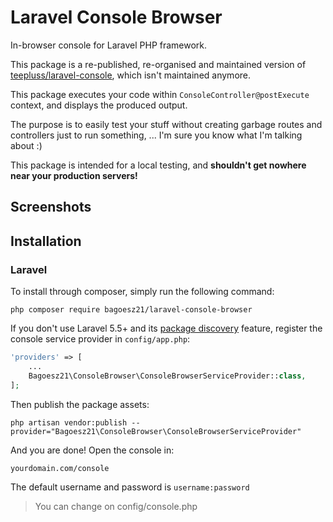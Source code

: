 # Laravel Console Browser

In-browser console for Laravel PHP framework.

This package is a re-published, re-organised and maintained version of [teepluss/laravel-console](https://github.com/teepluss/laravel-console), which isn't maintained anymore.

This package executes your code within `ConsoleController@postExecute` context, and displays the produced output.

The purpose is to easily test your stuff without creating garbage routes and controllers just to run something, ...
I'm sure you know what I'm talking about :)

This package is intended for a local testing, and **shouldn't get nowhere near your production servers!**

## Screenshots

## Installation

### Laravel

To install through composer, simply run the following command:

```
php composer require bagoesz21/laravel-console-browser
```

If you don't use Laravel 5.5+ and its [package discovery](https://laravel.com/docs/5.5/packages#package-discovery) feature, register the console service provider in `config/app.php`:

```php
'providers' => [
	...
	Bagoesz21\ConsoleBrowser\ConsoleBrowserServiceProvider::class,
];
```

Then publish the package assets:

```
php artisan vendor:publish --provider="Bagoesz21\ConsoleBrowser\ConsoleBrowserServiceProvider"
```

And you are done! Open the console in:

```
yourdomain.com/console
```

The default username and password is `username:password`
> You can change on config/console.php

